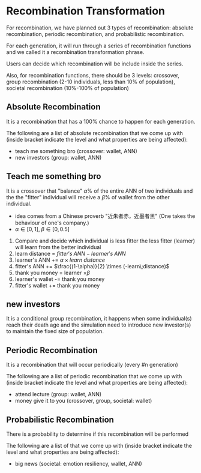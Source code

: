 # Recombination Transformation
For recombination, we have planned out 3 types of recombination: absolute recombination, periodic recombination, and probabilistic recombination.

For each generation, it will run through a series of recombination functions and we called it a recombination transformation phrase.

Users can decide which recombination will be include inside the series.

Also, for recombination functions, there should be 3 levels: crossover, group recombination (2-10 individuals, less than 10% of population), societal recombination (10%-100% of population)

## Absolute Recombination
It is a recombination that has a 100% chance to happen for each generation.

The following are a list of absolute recombination that we come up with (inside bracket indicate the level and what properties are being affected):
- teach me something bro (crossover: wallet, ANN)
- new investors (group: wallet, ANN)

## Teach me something bro
It is a crossover that "balance" $\alpha\%$ of the entire ANN of two individuals and the the "fitter" individual will receive a $\beta\%$ of wallet from the other individual.
- idea comes from a Chinese proverb "近朱者赤，近墨者黑" (One takes the behaviour of one's company.)
- $\alpha \in [0,1], \; \beta \in [0,0.5]$

1. Compare and decide which individual is less fitter
the less fitter (learner) will learn from the better individual
2. learn distance = $fitter's \; ANN - learner's \; ANN$
3. learner's ANN += $\alpha \times learn\;distance$
4. fitter's ANN += $\frac{(1-\alpha)}{2} \times (-learn\;distance)$
5. thank you money = learner $\times \beta$
6. learner's wallet -= thank you money
7. fitter's wallet += thank you money

## new investors
It is a conditional group recombination, it happens when some individual(s) reach their death age and the simulation need to introduce new investor(s) to maintain the fixed size of population.


## Periodic Recombination
It is a recombination that will occur periodically (every \#n generation)

The following are a list of periodic recombination that we come up with (inside bracket indicate the level and what properties are being affected):
- attend lecture (group: wallet, ANN)
- money give it to you (crossover, group, societal: wallet)


## Probabilistic Recombination
There is a probability to determine if this recombination will be performed

The following are a list of  that we come up with (inside bracket indicate the level and what properties are being affected):
- big news (societal: emotion resiliency, wallet, ANN)


